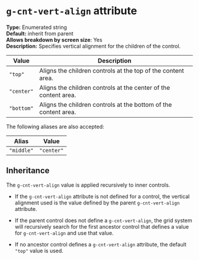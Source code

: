 # `g-cnt-vert-align` attribute

**Type:** Enumerated string<br/>
**Default:** inherit from parent<br/>
**Allows breakdown by screen size**: Yes<br/>
**Description:** Specifies vertical alignment for the children of the control.


| Value      | Description                                                                 |
|------------|-----------------------------------------------------------------------------|
| `"top"`    | Aligns the children controls at the top of the content area.                |
| `"center"` | Aligns the children controls at the center of the content area.             |
| `"bottom"` | Aligns the children controls at the bottom of the content area.             |

The following aliases are also accepted:

| Alias       | Value     |
|-------------|-----------|
| `"middle"`  | `"center"`|


## Inheritance

The `g-cnt-vert-align` value is applied recursively to inner controls.

- If the `g-cnt-vert-align` attribute is not defined for a control, the vertical alignment used is the value defined by the parent `g-cnt-vert-align` attribute.

- If the parent control does not define a `g-cnt-vert-align`, the grid system will recursively search for the first ancestor control that defines a value for `g-cnt-vert-align` and use that value.

- If no ancestor control defines a `g-cnt-vert-align` attribute, the default `"top"` value is used.